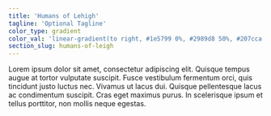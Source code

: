 ```yaml
---
title: 'Humans of Lehigh'
tagline: 'Optional Tagline'
color_type: gradient
color_val: 'linear-gradient(to right, #1e5799 0%, #2989d8 50%, #207cca 51%, #7db9e8 100%)'
section_slug: humans-of-leigh
---
```


Lorem ipsum dolor sit amet, consectetur adipiscing elit. Quisque tempus augue at tortor vulputate suscipit. Fusce vestibulum fermentum orci, quis tincidunt justo luctus nec. Vivamus ut lacus dui. Quisque pellentesque lacus ac condimentum suscipit. Cras eget maximus purus. In scelerisque ipsum et tellus porttitor, non mollis neque egestas.
